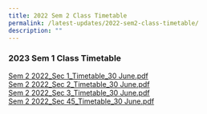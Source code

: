 ```yaml
---
title: 2022 Sem 2 Class Timetable
permalink: /latest-updates/2022-sem2-class-timetable/
description: ""
---
```

### 2023  Sem 1 Class Timetable

[Sem 2 2022\_Sec 1\_Timetable\_30 June.pdf](/files/s2s1.pdf)  
[Sem 2 2022\_Sec 2\_Timetable\_30 June.pdf](/files/s2s2.pdf)  
[Sem 2 2022\_Sec 3\_Timetable\_30 June.pdf](/files/s2s3.pdf)  
[Sem 2 2022\_Sec 45\_Timetable\_30 June.pdf](/files/s2s4.pdf)